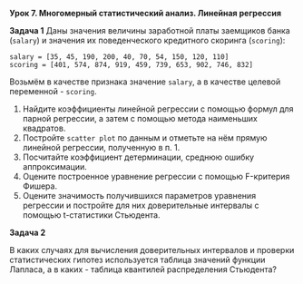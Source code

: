 **Урок 7. Многомерный статистический анализ. Линейная регрессия**

__Задача 1__
Даны значения величины заработной платы заемщиков банка (`salary`) и значения их поведенческого кредитного скоринга (`scoring`):
```
salary = [35, 45, 190, 200, 40, 70, 54, 150, 120, 110]
scoring = [401, 574, 874, 919, 459, 739, 653, 902, 746, 832]
```
Возьмём в качестве признака значение `salary`, а в качестве целевой переменной - `scoring`.

1. Найдите коэффициенты линейной регрессии с помощью формул для парной регрессии, а затем с помощью метода наименьших квадратов.
2. Постройте `scatter plot` по данным и отметьте на нём прямую линейной регрессии, полученную в п. 1.
3. Посчитайте коэффициент детерминации, среднюю ошибку аппроксимации.
4. Оцените построенное уравнение регрессии с помощью F-критерия Фишера.
5. Оцените значимость получившихся параметров уравнения регрессии и постройте для них доверительные интервалы с помощью t-статистики Стьюдента.

__Задача 2__

В каких случаях для вычисления доверительных интервалов и проверки статистических гипотез используется таблица значений функции Лапласа, а в каких - таблица квантилей распределения Стьюдента?
